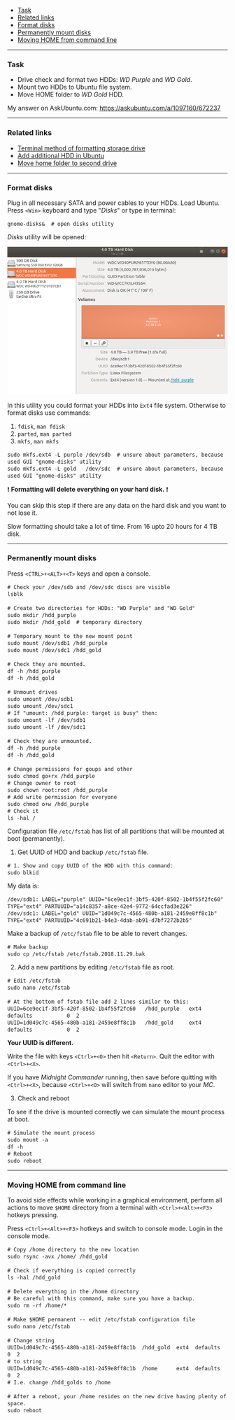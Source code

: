    - [Task](#task)
   - [Related links](#links)
   - [Format disks](#format)
   - [Permanently mount disks](#mount)
   - [Moving HOME from command line](#home)

---
### <a name="task" />Task
   - Drive check and format two HDDs: *WD Purple* and *WD Gold*.
   - Mount two HDDs to Ubuntu file system.
   - Move HOME folder to *WD Gold* HDD.

My answer on AskUbuntu.com: https://askubuntu.com/a/1097160/672237

---
### <a name="links" />Related links
   - [Terminal method of formatting storage drive](https://askubuntu.com/a/517365/672237)
   - [Add additional HDD in Ubuntu](https://askubuntu.com/a/956516/672237)
   - [Move home folder to second drive](https://askubuntu.com/a/50539/672237)

---
### <a name="format" />Format disks

Plug in all necessary SATA and power cables to your HDDs. Load Ubuntu.
Press `<Win>` keyboard and type "*Disks*" or type in terminal:
```shell
gnome-disks&  # open disks utility
```

*Disks* utility will be opened:

![Disks utility](data/2018.11.29_disks_utility.png)

In this utility you could format your HDDs into `Ext4` file system.
Otherwise to format disks use commands:
   1. `fdisk`, `man fdisk`
   2. `parted`, `man parted`
   3. `mkfs`, `man mkfs`

```shell
sudo mkfs.ext4 -L purple /dev/sdb  # unsure about parameters, because used GUI "gnome-disks" utility
sudo mkfs.ext4 -L gold   /dev/sdc  # unsure about parameters, because used GUI "gnome-disks" utility
```

:exclamation: **Formatting will delete everything on your hard disk.** :exclamation:

You can skip this step if there are any data on the hard disk
and you want to not lose it.

Slow formatting should take a lot of time. From 16 upto 20 hours for 4 TB disk.

---
### <a name="mount" />Permanently mount disks

Press `<CTRL>+<ALT>+<T>` keys and open a console.

```shell
# Check your /dev/sdb and /dev/sdc discs are visible
lsblk

# Create two directories for HDDs: "WD Purple" and "WD Gold"
sudo mkdir /hdd_purple
sudo mkdir /hdd_gold  # temporary directory

# Temporary mount to the new mount point
sudo mount /dev/sdb1 /hdd_purple
sudo mount /dev/sdc1 /hdd_gold

# Check they are mounted.
df -h /hdd_purple
df -h /hdd_gold

# Unmount drives
sudo umount /dev/sdb1
sudo umount /dev/sdc1
# If "umount: /hdd_purple: target is busy" then:
sudo umount -lf /dev/sdb1
sudo umount -lf /dev/sdc1

# Check they are unmounted.
df -h /hdd_purple
df -h /hdd_gold

# Change permissions for goups and other
sudo chmod go+rx /hdd_purple
# Change owner to root
sudo chown root:root /hdd_purple
# Add write permission for everyone
sudo chmod o+w /hdd_purple
# Check it
ls -hal /
```

Configuration file `/etc/fstab` has list of all partitions
that will be mounted at boot (permanently).

   1. Get UUID of HDD and backup `/etc/fstab` file.

```shell
# 1. Show and copy UUID of the HDD with this command:
sudo blkid
```

My data is:

```shell
/dev/sdb1: LABEL="purple" UUID="6ce9ec1f-3bf5-420f-8502-1b4f55f2fc60" TYPE="ext4" PARTUUID="a14c8357-a8ce-42e4-9772-64ccfad3e226"
/dev/sdc1: LABEL="gold" UUID="1d049c7c-4565-480b-a181-2459e8ff8c1b" TYPE="ext4" PARTUUID="4c691b21-b4e3-4dab-ab91-d7bf7272b2b5"
```

Make a backup of `/etc/fstab` file to be able to revert changes.

```shell
# Make backup
sudo cp /etc/fstab /etc/fstab.2018.11.29.bak
```

   2. Add a new partitions by editing `/etc/fstab` file as root.

```shell
# Edit /etc/fstab
sudo nano /etc/fstab

# At the bottom of fstab file add 2 lines similar to this:
UUID=6ce9ec1f-3bf5-420f-8502-1b4f55f2fc60   /hdd_purple   ext4   defaults           0  2
UUID=1d049c7c-4565-480b-a181-2459e8ff8c1b   /hdd_gold     ext4   defaults           0  2
```

**Your UUID is different.**

Write the file with keys `<Ctrl>+<O>` then hit `<Return>`.
Quit the editor with `<Ctrl>+<X>`.

If you have *Midnight Commander* running, then save before quitting with
`<Ctrl>+<X>`, because `<Ctrl>+<O>` will switch from `nano` editor to your *MC*.

   3. Check and reboot

To see if the drive is mounted correctly we can simulate the mount process
at boot.

```shell
# Simulate the mount process
sudo mount -a
df -h
# Reboot
sudo reboot
```

---
### <a name="home" />Moving HOME from command line

To avoid side effects while working in a graphical environment,
perform all actions to move `$HOME` directory from a terminal with
`<Ctrl>+<Alt>+<F3>` hotkeys pressing.

Press `<Ctrl>+<Alt>+<F3>` hotkeys and switch to console mode.
Login in the console mode.

```shell
# Copy /home directory to the new location
sudo rsync -avx /home/ /hdd_gold

# Check if everything is copied correctly
ls -hal /hdd_gold

# Delete everything in the /home directory
# Be careful with this command, make sure you have a backup.
sudo rm -rf /home/*

# Make $HOME permanent -- edit /etc/fstab configuration file
sudo nano /etc/fstab

# Change string
UUID=1d049c7c-4565-480b-a181-2459e8ff8c1b  /hdd_gold  ext4  defaults  0  2
# to string
UUID=1d049c7c-4565-480b-a181-2459e8ff8c1b  /home      ext4  defaults  0  2
# I.e. change /hdd_golds to /home

# After a reboot, your /home resides on the new drive having plenty of space.
sudo reboot
```
